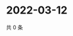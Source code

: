 # 2022-03-12

共 0 条

<!-- BEGIN WEIBO -->
<!-- 最后更新时间 Sat Mar 12 2022 08:20:01 GMT+0800 (China Standard Time) -->

<!-- END WEIBO -->
